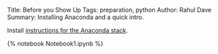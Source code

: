 Title: Before you Show Up
Tags: preparation, python
Author: Rahul Dave
Summary: Installing Anaconda and a quick intro.

Install [instructions for the Anaconda stack]({filename}../posts/installpython.md).



{% notebook Notebook1.ipynb %}